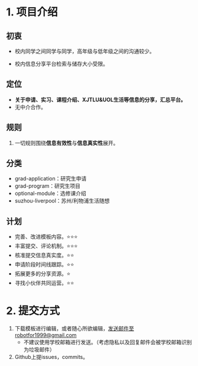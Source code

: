 # 1. 项目介绍

## 初衷

- 校内同学之间同学与同学，高年级与低年级之间的沟通较少。

- 校内信息分享平台检索与储存大小受限。

## 定位

- **关于申请、实习、课程介绍、XJTLU&UOL生活等信息的分享，汇总平台。**
- 无中介合作。

## 规则

1. 一切规则围绕**信息有效性**与**信息真实性**展开。

## 分类

- grad-application：研究生申请
- grad-program：研究生项目
- optional-module：选修课介绍
- suzhou-liverpool：苏州/利物浦生活随想

## 计划

- 完善、改进模板内容。:star::star::star:
- 丰富提交、评论机制。:star::star::star:
- 核准提交信息真实度。:star::star:
- 申请阶段时间线跟踪。:star::star:
- 拓展更多的分享资源。:star:
- 寻找小伙伴共同运营。:star::star:

# 2. 提交方式

1. 下载模板进行编辑，或者随心所欲编辑，发送邮件至robotfor1999@gmail.com
   - 不建议使用学校邮箱进行发送。（考虑隐私以及回复邮件会被学校邮箱识别为垃圾邮件）
3. Github上提issues，commits。

